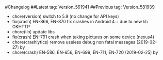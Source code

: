 #Changelog
##Latest tag: Version_591941
##Previous tag: Version_581939
* chore(version) switch to 5.9 (no change for API keys) 
* fix(crash) EN-866, EN-870 fix crashes in Android 4.+ due to new lib OKHTTP 
* chore(lib) update libs 
* fix(crash) EN-791 crash when taking pictures on some device (nexus4) 
* chore(crashlytics) remove useless debug non fatal messages (2019-02-27) by <Francois Pellissier>
* chore(crash) EN-586, EN-656, EN-699, EN-711, EN-720 (2019-02-25) by <Francois Pellissier>
